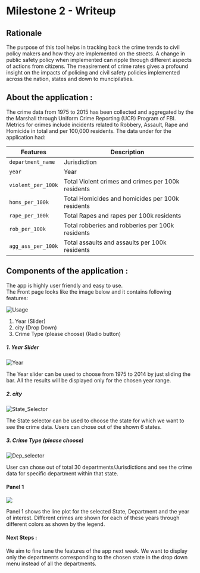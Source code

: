 

# Milestone 2 - Writeup

## Rationale

The purpose of this tool helps in tracking back the crime trends to civil policy makers and how they are implemented on the streets. A change in public safety policy when implemented can ripple through different aspects of actions from citizens. The measirement of crime rates gives a profound insight on the impacts of policing and civil safety policies implemented across the nation, states and down to muncipilaties.

## About the application :

The crime data from 1975 to 2015 has been collected and aggregated by the the Marshall through Uniform Crime Reporting (UCR) Program of FBI. Metrics for crimes include incidents related to Robbery, Assault, Rape and Homicide in total and per 100,000 residents. The data under for the application had:


| Features   | Description   |
|---|---|
|`department_name`   |  Jurisdiction  |
| `year`  |  Year |
| `violent_per_100k`  | Total Violent crimes and crimes per 100k residents  |
| `homs_per_100k`  | Total Homicides and homicides per 100k residents |
| `rape_per_100k`  | Total Rapes and rapes per 100k residents   |
| `rob_per_100k` |  Total robberies and robberies per 100k residents  |
|`agg_ass_per_100k`| Total assaults and assaults per 100k residents  |


## Components of the application :

The app is highly user friendly and easy to use. <br> The Front page looks like the image below and it contains following
features:

![Usage](/figure/Usage1.PNG)

1. Year (Slider)
2. city (Drop Down)
3. Crime Type (please choose) (Radio button)

##### 1. Year Slider

![Year](/figure/Year_Slider.PNG)

The Year slider can be used to choose from 1975 to 2014 by just sliding the bar. All the
results will be displayed only for the chosen year range.

##### 2. city

![State_Selector](/figure/State_Selector_1.PNG)

The State selector can be used to choose the state for which we want to see the crime data.
Users can chose out of the shown 6 states.

##### 3. Crime Type (please choose)

![Dep_selector](/figure/Dep_Selector.PNG)

User can chose out of total 30 departments/Jurisdictions and see the crime data for specific department within that state.

#### Panel 1

![](/figure/Crime_Line_Plot.PNG)

Panel 1 shows the line plot for the selected State, Department and the year of interest. Different
crimes are shown for each of these years through different colors as shown by the legend.



#### Next Steps :

We aim to fine tune the features of the app next week. We want to display only the departments
corresponding to the chosen state in the drop down menu instead of all the departments.
